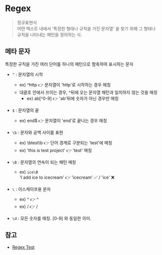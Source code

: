 # Regex

> 정규표현식 <br />
> 어떤 텍스트 내에서 '특정한 형태나 규칙을 가진 문자열' 을 찾기 위해 그 형태나 규칙을 나타내는 패턴을 정의하는 식.

## 메타 문자

특정한 규칙을 가진 여러 단어를 하나의 패턴으로 함축하여 표시하는 문자

- `^` : 문자열의 시작

  - ex) ^http 👉 문자열이 'http'로 시작하는 경우 매칭
  - 대괄호 안에서 쓰이는 경우, ^뒤에 오는 문자열 패턴과 일치하지 않는 것을 매칭
    - ex) ab[^0-9] 👉 'ab'뒤에 숫자가 아닌 경우만 매칭

- `$` : 문자열의 끝

  - ex) end$ 👉 문자열이 'end'로 끝나는 경우 매칭

- `\b` : 문자와 공백 사이를 표현

  - ex) \btest\b 👉 단어 경계로 구분되는 'test'에 매칭
  - ex) 'this is test project' 👉 'test' 매칭

- `\B` : 문자열의 연속이 되는 패턴 매칭
  - ex) `ice\B` <br />
    'I add ice to icecream' 👉 'icecream' ✅ / 'ice' ❌
- `\` : 이스케이프용 문자

  - ex) \^ 👉 ^
  - ex) \/ 👉 /

- `\d` : 모든 숫자를 매칭. [0-9] 와 동일한 의미.

## 참고

- [Regex Test](https://regexr.com/)
